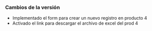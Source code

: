 <h3>Cambios de la versión</h3>

<ul>
    <li>Implementado el form para crear un nuevo registro en producto 4</li>
    <li>Activado el link para descargar el archivo de excel del prod 4</li>
</ul>        